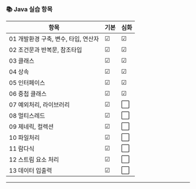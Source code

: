 ### 📚 Java 실습 항목

| 항목 | 기본 | 심화 |
|------|------|-----|
| 01  개발환경 구축, 변수, 타입, 연산자 |   ☑  |   ☑ |
| 02  조건문과 반복문, 참조타입 |   ☑  |   ☑ |
| 03  클래스 |   ☑  |   ☑ |
| 04  상속 |   ☑  |   ☑  |
| 05  인터페이스 |   ☑  |  ☑   |
| 06  중첩 클래스 |   ☑  |   ☑   |
| 07  예외처리, 라이브러리 |   ☑  |   ⬜    |
| 08  멀티스레드 |   ☑  |  ⬜   |
| 09  제네릭, 컬렉션 |  ☑    | ⬜   |
| 10  파일처리 |   ☑    | ⬜   |
| 11  람다식 |   ☑    | ⬜   |
| 12  스트림 요소 처리 |   ☑   |  ⬜   |
| 13  데이터 입출력 |  ☑ | ⬜   |

---
